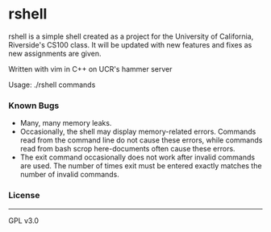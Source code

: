 # rshell

rshell is a simple shell created as a project for the University of California, Riverside's CS100 class. It will be updated with new features and fixes as new assignments are given.

Written with vim in C++ on UCR's hammer server

Usage: ./rshell commands

### Known Bugs
- Many, many memory leaks.
- Occasionally, the shell may display memory-related errors. Commands read from the command line do not cause these errors, while commands read from bash scrop here-documents often cause these errors.
- The exit command occasionally does not work after invalid commands are used. The number of times exit must be entered exactly matches the number of invalid commands.

### License
----

GPL v3.0
